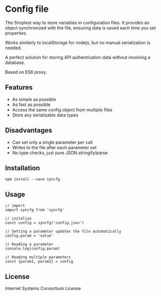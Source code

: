 Config file
===========

The Simplest way to store variables in configuration files.
It provides an object synchronized with the file,
ensuring data is saved each time you set properties.

Works similarly to localStorage for nodejs, but no manual serialization is needed.

A perfect solution for storing API authentication data without involving a database.

Based on ES6 proxy.


Features
--------
 - As simple as possible
 - As fast as possible
 - Access the same config object from multiple files
 - Store any serializable data types

Disadvantages
-------------
 - Can set only a single parameter per call
 - Writes to the file after each parameter set
 - No type checks, just pure JSON.stringify/parse

Installation
------------
```
npm install --save syncfg
```

Usage
-----
```
// import
import syncfg from 'syncfg'

// initalize 
const config = syncfg('config.json')

// Setting a parameter updates the file automatically
config.param = 'value'

// Reading a parameter
console.log(config.param)

// Reading multiple parameters
const {param1, param2} = config

```

License
-------
Internet Systems Consortium License
